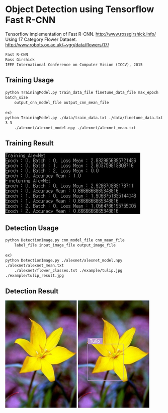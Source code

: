 Object Detection using Tensorflow Fast R-CNN
===========================================

Tensorflow implementation of Fast R-CNN.
http://www.rossgirshick.info/  
Using 17 Category Flower Dataset.
http://www.robots.ox.ac.uk/~vgg/data/flowers/17/
	
	Fast R-CNN
	Ross Girshick
	IEEE International Conference on Computer Vision (ICCV), 2015

Training Usage
-----

    python TrainingModel.py train_data_file finetune_data_file max_epoch batch_size
    	output_cnn_model_file output_cnn_mean_file
    
    ex)
    python TrainingModel.py ./data/train_data.txt ./data/finetune_data.txt 3 3
    	./alexnet/alexnet_model.npy ./alexnet/alexnet_mean.txt

Training Result
-----

![train_result.jpg](./example/train_result.jpg)

Detection Usage
-----

    python DetectionImage.py cnn_model_file cnn_mean_file
    	label_file input_image_file output_image_file
    
    ex)
    python DetectionImage.py ./alexnet/alexnet_model.npy ./alexnet/alexnet_mean.txt
    	./alexnet/flower_classes.txt ./example/tulip.jpg ./example/tulip_result.jpg

Detection Result
-----

<img src="./example/tulip.jpg" width="45%" height="45%"> <img src="./example/tulip_result.jpg" width="45%" height="45%">

